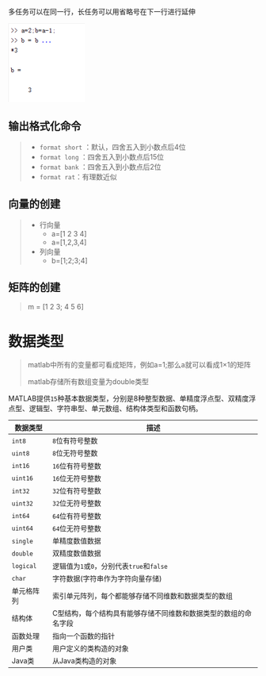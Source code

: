 多任务可以在同一行，长任务可以用省略号在下一行进行延伸

![2020-10-10_154135](3-变量.assets/2020-10-10_154135.png) 



## 输出格式化命令

> - `format short` ：默认，四舍五入到小数点后4位
> - `format long` ：四舍五入到小数点后15位
> - `format bank` ：四舍五入到小数点后2位
> - `format rat`：有理数近似



## 向量的创建

> - 行向量
>   - a=[1 2 3 4]
>   - a=[1,2,3,4]
> - 列向量
>   - b=[1;2;3;4]



## 矩阵的创建

>m = [1 2 3; 4 5 6]



# 数据类型

> matlab中所有的变量都可看成矩阵，例如a=1;那么a就可以看成1×1的矩阵
>
> matlab存储所有数组变量为double类型

MATLAB提供`15`种基本数据类型，分别是8种整型数据、单精度浮点型、双精度浮点型、逻辑型、字符串型、单元数组、结构体类型和函数句柄。

| 数据类型   | 描述                                                         |
| ---------- | ------------------------------------------------------------ |
| `int8`     | `8`位有符号整数                                              |
| `uint8`    | `8`位无符号整数                                              |
| `int16`    | `16`位有符号整数                                             |
| `uint16`   | `16`位无符号整数                                             |
| `int32`    | `32`位有符号整数                                             |
| `uint32`   | `32`位无符号整数                                             |
| `int64`    | `64`位有符号整数                                             |
| `uint64`   | `64`位无符号整数                                             |
| `single`   | 单精度数值数据                                               |
| `double`   | 双精度数值数据                                               |
| `logical`  | 逻辑值为`1`或`0`，分别代表`true`和`false`                    |
| `char`     | 字符数据(字符串作为字符向量存储)                             |
| 单元格阵列 | 索引单元阵列，每个都能够存储不同维数和数据类型的数组         |
| 结构体     | C型结构，每个结构具有能够存储不同维数和数据类型的数组的命名字段 |
| 函数处理   | 指向一个函数的指针                                           |
| 用户类     | 用户定义的类构造的对象                                       |
| Java类     | 从Java类构造的对象                                           |